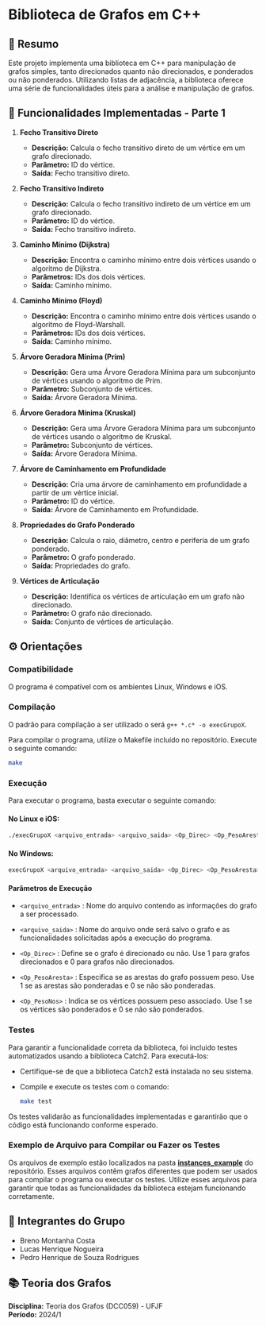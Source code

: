 # Biblioteca de Grafos em C++

## 🎯 Resumo

Este projeto implementa uma biblioteca em C++ para manipulação de grafos simples, tanto direcionados quanto não direcionados, e ponderados ou não ponderados. Utilizando listas de adjacência, a biblioteca oferece uma série de funcionalidades úteis para a análise e manipulação de grafos.

## 🚀 Funcionalidades Implementadas - Parte 1

1. **Fecho Transitivo Direto**
   - **Descrição:** Calcula o fecho transitivo direto de um vértice em um grafo direcionado.
   - **Parâmetro:** ID do vértice.
   - **Saída:** Fecho transitivo direto.

2. **Fecho Transitivo Indireto**
   - **Descrição:** Calcula o fecho transitivo indireto de um vértice em um grafo direcionado.
   - **Parâmetro:** ID do vértice.
   - **Saída:** Fecho transitivo indireto.

3. **Caminho Mínimo (Dijkstra)**
   - **Descrição:** Encontra o caminho mínimo entre dois vértices usando o algoritmo de Dijkstra.
   - **Parâmetros:** IDs dos dois vértices.
   - **Saída:** Caminho mínimo.

4. **Caminho Mínimo (Floyd)**
   - **Descrição:** Encontra o caminho mínimo entre dois vértices usando o algoritmo de Floyd-Warshall.
   - **Parâmetros:** IDs dos dois vértices.
   - **Saída:** Caminho mínimo.

5. **Árvore Geradora Mínima (Prim)**
   - **Descrição:** Gera uma Árvore Geradora Mínima para um subconjunto de vértices usando o algoritmo de Prim.
   - **Parâmetro:** Subconjunto de vértices.
   - **Saída:** Árvore Geradora Mínima.

6. **Árvore Geradora Mínima (Kruskal)**
   - **Descrição:** Gera uma Árvore Geradora Mínima para um subconjunto de vértices usando o algoritmo de Kruskal.
   - **Parâmetro:** Subconjunto de vértices.
   - **Saída:** Árvore Geradora Mínima.

7. **Árvore de Caminhamento em Profundidade**
   - **Descrição:** Cria uma árvore de caminhamento em profundidade a partir de um vértice inicial.
   - **Parâmetro:** ID do vértice.
   - **Saída:** Árvore de Caminhamento em Profundidade.

8. **Propriedades do Grafo Ponderado**
   - **Descrição:** Calcula o raio, diâmetro, centro e periferia de um grafo ponderado.
   - **Parâmetro:** O grafo ponderado.
   - **Saída:** Propriedades do grafo.

9. **Vértices de Articulação**
   - **Descrição:** Identifica os vértices de articulação em um grafo não direcionado.
   - **Parâmetro:** O grafo não direcionado.
   - **Saída:** Conjunto de vértices de articulação.

## ⚙️ Orientações

### Compatibilidade
O programa é compatível com os ambientes Linux, Windows e iOS.
### Compilação
O padrão para compilação a ser utilizado o  será `g++ *.c* -o execGrupoX`.

Para compilar o programa, utilize o Makefile incluído no repositório. Execute o seguinte comando:
```sh
make
```
### Execução
Para executar o programa, basta executar o seguinte comando:

#### No Linux e iOS:
```sh
./execGrupoX <arquivo_entrada> <arquivo_saida> <Op_Direc> <Op_PesoAresta> <Op_PesoNos>
```

#### No Windows:
```sh
execGrupoX <arquivo_entrada> <arquivo_saida> <Op_Direc> <Op_PesoAresta> <Op_PesoNos>
```

#### Parâmetros de Execução
- `<arquivo_entrada>` : Nome do arquivo contendo as informações do grafo a ser processado.

- `<arquivo_saida>` : Nome do arquivo onde será salvo o grafo e as funcionalidades solicitadas após a execução do programa.

- `<Op_Direc>`  : Define se o grafo é direcionado ou não. Use 1 para grafos direcionados e 0 para grafos não direcionados.

- `<Op_PesoAresta>`  : Especifica se as arestas do grafo possuem peso. Use 1 se as arestas são ponderadas e 0 se não são ponderadas.

- `<Op_PesoNos>`  : Indica se os vértices possuem peso associado. Use 1 se os vértices são ponderados e 0 se não são ponderados.

### Testes

Para garantir a funcionalidade correta da biblioteca, foi incluido testes automatizados usando a biblioteca Catch2. Para executá-los:

- Certifique-se de que a biblioteca Catch2 está instalada no seu sistema.

- Compile e execute os testes com o comando:
    ```sh
    make test
    ```

Os testes validarão as funcionalidades implementadas e garantirão que o código está funcionando conforme esperado.

### Exemplo de Arquivo para Compilar ou Fazer os Testes
Os arquivos de exemplo estão localizados na pasta [**instances_example**](instances_example) do repositório. Esses arquivos contêm grafos diferentes que podem ser usados para compilar o programa ou executar os testes. Utilize esses arquivos para garantir que todas as funcionalidades da biblioteca estejam funcionando corretamente.


## 👥 Integrantes do Grupo
- Breno Montanha Costa
- Lucas Henrique Nogueira
- Pedro Henrique de Souza Rodrigues 


## 📚 Teoria dos Grafos
**Disciplina:** Teoria dos Grafos (DCC059) - UFJF  
**Período:** 2024/1 